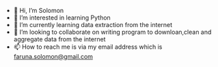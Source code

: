 - 👋 Hi, I’m Solomon
- 👀 I’m interested in learning Python
- 🌱 I’m currently learning data extraction from the internet
- 💞️ I’m looking to collaborate on writing program to downloan,clean and aggregate data from the internet
- 📫 How to reach me is via my email address which is  faruna.solomon@gmail.com

<!---
futminna/futminna is a ✨ special ✨ repository because its `README.md` (this file) appears on your GitHub profile.
You can click the Preview link to take a look at your changes.
--->
